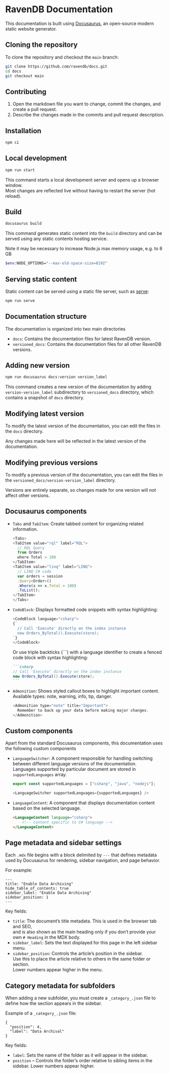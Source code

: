 # RavenDB Documentation

This documentation is built using [Docusaurus](https://docusaurus.io/), an open-source modern static website generator.

## Cloning the repository

To clone the repository and checkout the `main` branch:

```bash
git clone https://github.com/ravendb/docs.git
cd docs
git checkout main
```

## Contributing

1. Open the markdown file you want to change, commit the changes, and create a pull request.  
2. Describe the changes made in the commits and pull request description.

## Installation

```bash
npm ci
```

## Local development

```bash
npm run start
```

This command starts a local development server and opens up a browser window.  
Most changes are reflected live without having to restart the server (hot reload).

## Build

```bash
docusaurus build
```

This command generates static content into the `build` directory and can be served using any static contents hosting service.

Note it may be necessary to increase Node.js max memory usage, e.g. to 8 GB  

```bash
$env:NODE_OPTIONS="--max-old-space-size=8192"
```

## Serving static content

Static content can be served using a static file server, such as [serve](https://www.npmjs.com/package/serve):

```bash
npm run serve
```

## Documentation structure

The documentation is organized into two main directories
- `docs`: Contains the documentation files for latest RavenDB version.
- `versioned_docs`: Contains the documentation files for all other RavenDB versions.

## Adding new version

```bash
npm run docusaurus docs:version version_label
```

This command creates a new version of the documentation by adding `version-version_label` subdirectory to `versioned_docs` directory, which contains a snapshot of `docs` directory.

## Modifying latest version

To modify the latest version of the documentation, you can edit the files in the `docs` directory. 

Any changes made here will be reflected in the latest version of the documentation.

## Modifying previous versions

To modify a previous version of the documentation, you can edit the files in the `versioned_docs/version-version_label` directory.

Versions are entirely separate, so changes made for one version will not affect other versions.

## Docusaurus components

- `Tabs` and `TabItem`: Create tabbed content for organizing related information.
  ```javascript
  <Tabs>
  <TabItem value="rql" label="RQL">
    // RQL Query
    from Orders
    where Total > 100
  </TabItem>
  <TabItem value="linq" label="LINQ">
    // LINQ C# code
    var orders = session
    .Query<Order>()
    .Where(x => x.Total > 100)
    .ToList();
  </TabItem>
  </Tabs>
  ```
  
- `CodeBlock`: Displays formatted code snippets with syntax highlighting:
  ```javascript
  <CodeBlock language="csharp">
  {`
    // Call 'Execute' directly on the index instance
    new Orders_ByTotal().Execute(store);
  `}
  </CodeBlock>
  ```
  
  Or use triple backticks (```) with a language identifier to create a fenced code block with syntax highlighting:
  ````markdown
  ```csharp
  // Call 'Execute' directly on the index instance
  new Orders_ByTotal().Execute(store);
  ```
  ````
  
- `Admonition`: Shows styled callout boxes to highlight important content.  
  Available types: note, warning, info, tip, danger.
  ```javascript
  <Admonition type="note" title="Important">
    Remember to back up your data before making major changes.
  </Admonition>
  ```
  
## Custom components

Apart from the standard Docusaurus components, this documentation uses the following custom components 

- `LanguageSwitcher`: A component responsible for handling switching between different language versions of the documentation.  
   Languages supported by particular document are stored in `supportedLanguages` array.
    ```javascript
    export const supportedLanguages = ["csharp", "java", "nodejs"];
  
    <LanguageSwitcher supportedLanguages={supportedLanguages} />
    ```
  
- `LanguageContent`: A component that displays documentation content based on the selected language.
    ```html
    <LanguageContent language="csharp">
        <!-- Content specific to C# language -->
    </LanguageContent>
    ```

## Page metadata and sidebar settings

Each `.mdx` file begins with a block delimited by `---` that defines metadata used by Docusaurus for rendering, sidebar navigation, and page behavior.

For example:

```
---
title: "Enable Data Archiving"
hide_table_of_contents: true
sidebar_label: "Enable Data Archiving"
sidebar_position: 1
---
```

Key fields:  

* `title`: The document’s title metadata. This is used in the browser tab and SEO,  
     and is also shown as the main heading only if you don’t provide your own `# Heading` in the MDX body.
* `sidebar_label`:  Sets the text displayed for this page in the left sidebar menu.
* `sidebar_position`: Controls the article’s position in the sidebar.  
     Use this to place the article relative to others in the same folder or section.  
     Lower numbers appear higher in the menu.

## Category metadata for subfolders

When adding a new subfolder, you must create a `_category_.json` file to define how the section appears in the sidebar.

Example of a `_category_.json` file:

```
{
  "position": 4,
  "label": "Data Archival"
}
```

Key fields:

* `label`: Sets the name of the folder as it will appear in the sidebar.
* `position` – Controls the folder’s order relative to sibling items in the sidebar. Lower numbers appear higher.
